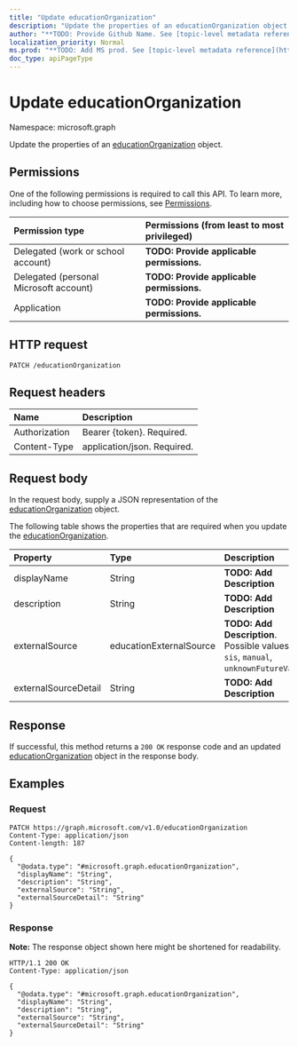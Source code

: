 ```yaml
---
title: "Update educationOrganization"
description: "Update the properties of an educationOrganization object."
author: "**TODO: Provide Github Name. See [topic-level metadata reference](https://msgo.azurewebsites.net/add/document/guidelines/metadata.html#topic-level-metadata)**"
localization_priority: Normal
ms.prod: "**TODO: Add MS prod. See [topic-level metadata reference](https://msgo.azurewebsites.net/add/document/guidelines/metadata.html#topic-level-metadata)**"
doc_type: apiPageType
---
```


# Update educationOrganization
Namespace: microsoft.graph



Update the properties of an [educationOrganization](../resources/educationorganization.md) object.

## Permissions
One of the following permissions is required to call this API. To learn more, including how to choose permissions, see [Permissions](/graph/permissions-reference).

|Permission type|Permissions (from least to most privileged)|
|:---|:---|
|Delegated (work or school account)|**TODO: Provide applicable permissions.**|
|Delegated (personal Microsoft account)|**TODO: Provide applicable permissions.**|
|Application|**TODO: Provide applicable permissions.**|

## HTTP request

<!-- {
  "blockType": "ignored"
}
-->
``` http
PATCH /educationOrganization
```

## Request headers
|Name|Description|
|:---|:---|
|Authorization|Bearer {token}. Required.|
|Content-Type|application/json. Required.|

## Request body
In the request body, supply a JSON representation of the [educationOrganization](../resources/educationorganization.md) object.

The following table shows the properties that are required when you update the [educationOrganization](../resources/educationorganization.md).

|Property|Type|Description|
|:---|:---|:---|
|displayName|String|**TODO: Add Description**|
|description|String|**TODO: Add Description**|
|externalSource|educationExternalSource|**TODO: Add Description**. Possible values are: `sis`, `manual`, `unknownFutureValue`.|
|externalSourceDetail|String|**TODO: Add Description**|



## Response

If successful, this method returns a `200 OK` response code and an updated [educationOrganization](../resources/educationorganization.md) object in the response body.

## Examples

### Request
<!-- {
  "blockType": "request",
  "name": "update_educationorganization"
}
-->
``` http
PATCH https://graph.microsoft.com/v1.0/educationOrganization
Content-Type: application/json
Content-length: 187

{
  "@odata.type": "#microsoft.graph.educationOrganization",
  "displayName": "String",
  "description": "String",
  "externalSource": "String",
  "externalSourceDetail": "String"
}
```


### Response
**Note:** The response object shown here might be shortened for readability.
<!-- {
  "blockType": "response",
  "truncated": true
}
-->
``` http
HTTP/1.1 200 OK
Content-Type: application/json

{
  "@odata.type": "#microsoft.graph.educationOrganization",
  "displayName": "String",
  "description": "String",
  "externalSource": "String",
  "externalSourceDetail": "String"
}
```

